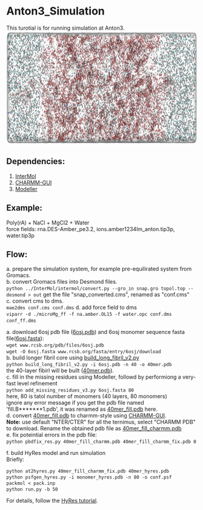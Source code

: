 # Anton3_Simulation   
This turotial is for running simulation at Anton3.   
<img src="./image1.png" width="600" height="300"/>

## Dependencies:   
1. [InterMol](https://github.com/shirtsgroup/InterMol)   
2. [CHARMM-GUI](https://www.charmm-gui.org/)   
3. [Modeller](https://salilab.org/modeller/)   

## Example:
Poly(rA) + NaCl + MgCl2 + Water   
force fields: rna.DES-Amber_pe3.2, ions.amber1234lm_anton.tip3p, water.tip3p    

## Flow:
a. prepare the simulation system, for example pre-equilirated system from Gromacs.   
b. convert Gromacs files into Desmond files.   
```python ../InterMol/intermol/convert.py --gro_in snap.gro topol.top --desmond > out```
get the file "snap_converted.cms", renamed as "conf.cms"   
c. convert cms to dms.   
```mae2dms conf.cms conf.dms```
d. add force field to dms   
```viparr -d ./microMg_ff -f na.amber.OL15 -f water.opc conf.dms conf_ff.dms```

a. download 6osj pdb file ([6osj.pdb](./examples/6osj.pdb)) and 6osj monomer sequence fasta file([6osj.fasta](./examples/6osj.fasta)):   
```wget www.rcsb.org/pdb/files/6osj.pdb```     
```wget -O 6osj.fasta www.rcsb.org/fasta/entry/6osj/download```   
b. build longer fibril core using [build_long_fibril_v2.py](./scripts/build_long_fibril_v2.py)   
```python build_long_fibril_v2.py -i 6osj.pdb -n 40 -o 40mer.pdb```   
the 40-layer fibirl will be built ([40mer.pdb](./examples/40mer.pdb)).   
c. fill in the missing residues using Modeller, followd by performiong a very-fast level refinement   
```python add_missing_residues_v3.py 6osj.fasta 80```    
here, 80 is tatol number of monomers (40 layers, 80 monomers)   
ignore any error message if you get the pdb file named 'fill.B*******1.pdb', it was renamed as [40mer_fill.pdb](./examples/40mer_fill.pdb) here.    
d. convert [40mer_fill.pdb](./examples/40mer_fill.pdb) to charmm-style using [CHARMM-GUI](https://www.charmm-gui.org/).   
**Note:** use default "NTER/CTER" for all the ternimus, select "CHARMM PDB" to download. Rename the obtained pdb file as [40mer_fill_charmm.pdb](./examples/40mer_fill_charmm.pdb)   
e. fix poteintial errors in the pdb file:   
```python pbdfix_res.py 40mer_fill_charmm.pdb 40mer_fill_charmm_fix.pdb 0```   

f. build HyRes model and run simulation    
Briefly:   
```
python at2hyres.py 40mer_fill_charmm_fix.pdb 40mer_hyres.pdb
python psfgen_hyres.py -i monomer_hyres.pdb -n 80 -o conf.psf
packmol < pack.inp
python run.py -b 50
```
For details, follow the [HyRes tutorial](https://github.com/lslumass/HyRes_GPU/tree/dev).   